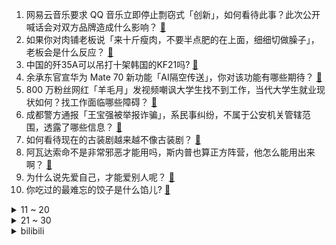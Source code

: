 1. 网易云音乐要求 QQ 音乐立即停止剽窃式「创新」，如何看待此事？此次公开喊话会对双方品牌造成什么影响？ [:link:](https://www.zhihu.com/question/5081019711)
2. 如果你对肉铺老板说「来十斤瘦肉，不要半点肥的在上面，细细切做臊子」，老板会是什么反应？ [:link:](https://www.zhihu.com/question/4411719772)
3. 中国的歼35A可以吊打十架韩国的KF21吗? [:link:](https://www.zhihu.com/question/3427596866)
4. 余承东官宣华为 Mate 70 新功能「AI隔空传送」，你对该功能有哪些期待？ [:link:](https://www.zhihu.com/question/5068220172)
5. 800 万粉丝网红「羊毛月」发视频嘲讽大学生找不到工作，当代大学生就业现状如何？找工作面临哪些障碍？ [:link:](https://www.zhihu.com/question/5073011638)
6. 成都警方通报「王宝强被举报诈骗」，系民事纠纷，不属于公安机关管辖范围，透露了哪些信息？ [:link:](https://www.zhihu.com/question/5111422573)
7. 如何看待现在的古装剧越来越不像古装剧？ [:link:](https://www.zhihu.com/question/337374117)
8. 阿瓦达索命不是非常邪恶才能用吗，斯内普也算正方阵营，他怎么能用出来啊？ [:link:](https://www.zhihu.com/question/413227026)
9. 为什么说先爱自己，才能爱别人呢？ [:link:](https://www.zhihu.com/question/874663189)
10. 你吃过的最难忘的饺子是什么馅儿? [:link:](https://www.zhihu.com/question/579922916)
<details>
<summary>11 ~ 20</summary>

11. 四部门联合行动「深入整治『信息茧房』、严禁利用算法实施大数据『杀熟』等」，用户会受到哪些影响？ [:link:](https://www.zhihu.com/question/5012882084)
12. 小米高管发文称「雷军一条视频拯救了一家辣酱企业」，具体情况如何？如何评价雷军的带货能力？ [:link:](https://www.zhihu.com/question/4864262553)
13. 为什么乒乓球遮球观众都看出来了，而选手还是肆无忌惮的遮？如果遮球不算犯规，选手能不能都去练遮球？ [:link:](https://www.zhihu.com/question/5022410879)
14. 特斯拉宣布 Model Y 限时交付尾款，立减 1 万元，如何看待此举？ [:link:](https://www.zhihu.com/question/5065869207)
15. 《黑神话：悟空》的成功拉高了整个中国游戏行业的预期，这同时会带来什么负面作用吗？ [:link:](https://www.zhihu.com/question/4852768089)
16. 2024年底为什么VIVO和OPPO都把联发科9400作为自家旗舰的SOC，把高通作为次品牌SOC? [:link:](https://www.zhihu.com/question/3181944002)
17. 中信建投发布研报称「中国房价有望在 2026 年前后止跌回稳」，怎样看待这一预测？影响因素有哪些？ [:link:](https://www.zhihu.com/question/5073499722)
18. 缅北规模化电诈园区全部被铲除，763 名在缅中国籍嫌犯移交我方，哪些信息值得关注？ [:link:](https://www.zhihu.com/question/4757292409)
19. 如何系统学习freertos（STM32平台）？ [:link:](https://www.zhihu.com/question/332352204)
20. 孔子最有名的教学方式是什么？ [:link:](https://www.zhihu.com/question/4982463606)
</details>
<details>
<summary>21 ~ 30</summary>

21. 冰雪大世界糖葫芦摊位 100 万元起拍，这个价位的摊位费合理吗？游客购买糖葫芦会不会更贵？ [:link:](https://www.zhihu.com/question/5065843720)
22. 如何评价悬疑剧《白夜破晓》第四案「孝子复仇」？ [:link:](https://www.zhihu.com/question/4999813251)
23. 怎样解读《崩坏：星穹铁道》与加多宝之间的联名合作? [:link:](https://www.zhihu.com/question/4995028704)
24. 和朋友进一步发展关系，会感到很抗拒是什么原因？ [:link:](https://www.zhihu.com/question/4797980160)
25. 《白夜破晓》对比《白夜追凶》究竟差在哪里？可能是什么原因导致的？ [:link:](https://www.zhihu.com/question/4990839853)
26. 为什么有人会劝年轻人不要进国企？ [:link:](https://www.zhihu.com/question/4441438466)
27. 《史记》将老子和韩非做了一个列传，请问法家是不是继承道家思想的流派呢？ [:link:](https://www.zhihu.com/question/3823712214)
28. 宙斯离开T1，多兰加入，明年T1在LCK能不能拿一个联赛冠军? [:link:](https://www.zhihu.com/question/4902576932)
29. 无论是生活中还是工作中，你觉得是选择重要还是努力重要？ [:link:](https://www.zhihu.com/question/5014523007)
30. 艾斯的烧烧果实、鼬的天照、山本的流刃若火，到底谁更强？ [:link:](https://www.zhihu.com/question/4838064654)
</details><details>
<summary>bilibili</summary>

</details>